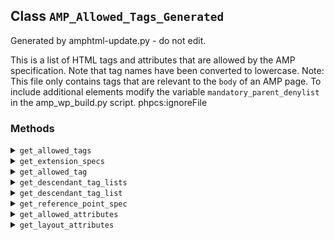 ## Class `AMP_Allowed_Tags_Generated`

Generated by amphtml-update.py - do not edit.

This is a list of HTML tags and attributes that are allowed by the AMP specification. Note that tag names have been converted to lowercase.
 Note: This file only contains tags that are relevant to the `body` of an AMP page. To include additional elements modify the variable `mandatory_parent_denylist` in the amp_wp_build.py script.
 phpcs:ignoreFile

### Methods
<details>
<summary><code>get_allowed_tags</code></summary>

```php
static public get_allowed_tags()
```

Get allowed tags.


</details>
<details>
<summary><code>get_extension_specs</code></summary>

```php
static public get_extension_specs()
```

Get extension specs.


</details>
<details>
<summary><code>get_allowed_tag</code></summary>

```php
static public get_allowed_tag( $node_name )
```

Get allowed tag.

Get the rules for a single tag so that the entire data structure needn&#039;t be passed around.


</details>
<details>
<summary><code>get_descendant_tag_lists</code></summary>

```php
static public get_descendant_tag_lists()
```

Get descendant tag lists.


</details>
<details>
<summary><code>get_descendant_tag_list</code></summary>

```php
static public get_descendant_tag_list( $name )
```

Get allowed descendant tag list for a tag.

Get the descendant rules for a single tag so that the entire data structure needn&#039;t be passed around.


</details>
<details>
<summary><code>get_reference_point_spec</code></summary>

```php
static public get_reference_point_spec( $tag_spec_name )
```

Get reference point spec.


</details>
<details>
<summary><code>get_allowed_attributes</code></summary>

```php
static public get_allowed_attributes()
```

Get list of globally-allowed attributes.


</details>
<details>
<summary><code>get_layout_attributes</code></summary>

```php
static public get_layout_attributes()
```

Get layout attributes.


</details>
